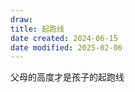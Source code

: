 ```yaml
---
draw:
title: 起跑线
date created: 2024-06-15
date modified: 2025-02-06
---
```


父母的高度才是孩子的起跑线

<!-- more -->
